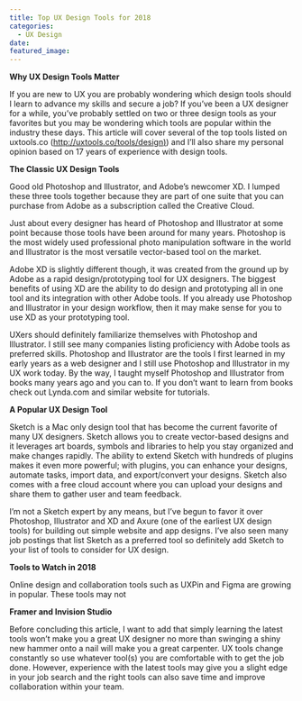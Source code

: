 ```yaml
---
title: Top UX Design Tools for 2018
categories:
  - UX Design
date:
featured_image:
---
```


**Why UX Design Tools Matter**

If you are new to UX you are probably wondering which design tools should I learn to advance my skills and secure a job? If you’ve been a UX designer for a while, you’ve probably settled on two or three design tools as your favorites but you may be wondering which tools are popular within the industry these days. This article will cover several of the top tools listed on uxtools.co ([http://uxtools.co/tools/design)](http://uxtools.co/tools/design)) and I’ll also share my personal opinion based on 17 years of experience with design tools.

**The Classic UX Design Tools**

Good old Photoshop and Illustrator, and Adobe’s newcomer XD. I lumped these three tools together because they are part of one suite that you can purchase from Adobe as a subscription called the Creative Cloud.

Just about every designer has heard of Photoshop and Illustrator at some point because those tools have been around for many years. Photoshop is the most widely used professional photo manipulation software in the world and Illustrator is the most versatile vector-based tool on the market.

Adobe XD is slightly different though, it was created from the ground up by Adobe as a rapid design/prototyping tool for UX designers. The biggest benefits of using XD are the ability to do design and prototyping all in one tool and its integration with other Adobe tools. If you already use Photoshop and Illustrator in your design workflow, then it may make sense for you to use XD as your prototyping tool.

UXers should definitely familiarize themselves with Photoshop and Illustrator. I still see many companies listing proficiency with Adobe tools as preferred skills. Photoshop and Illustrator are the tools I first learned in my early years as a web designer and I still use Photoshop and Illustrator in my UX work today. By the way, I taught myself Photoshop and Illustrator from books many years ago and you can to. If you don’t want to learn from books check out Lynda.com and similar website for tutorials.

**A Popular UX Design Tool**

Sketch is a Mac only design tool that has become the current favorite of many UX designers. Sketch allows you to create vector-based designs and it leverages art boards, symbols and libraries to help you stay organized and make changes rapidly. The ability to extend Sketch with hundreds of plugins makes it even more powerful; with plugins, you can enhance your designs, automate tasks, import data, and export/convert your designs. Sketch also comes with a free cloud account where you can upload your designs and share them to gather user and team feedback.

I’m not a Sketch expert by any means, but I’ve begun to favor it over Photoshop, Illustrator and XD and Axure (one of the earliest UX design tools) for building out simple website and app designs. I’ve also seen many job postings that list Sketch as a preferred tool so definitely add Sketch to your list of tools to consider for UX design.

**Tools to Watch in 2018**

Online design and collaboration tools such as UXPin and Figma are growing in popular. These tools may not

**Framer and Invision Studio**

Before concluding this article, I want to add that simply learning the latest tools won’t make you a great UX designer no more than swinging a shiny new hammer onto a nail will make you a great carpenter. UX tools change constantly so use whatever tool(s) you are comfortable with to get the job done. However, experience with the latest tools may give you a slight edge in your job search and the right tools can also save time and improve collaboration within your team.
